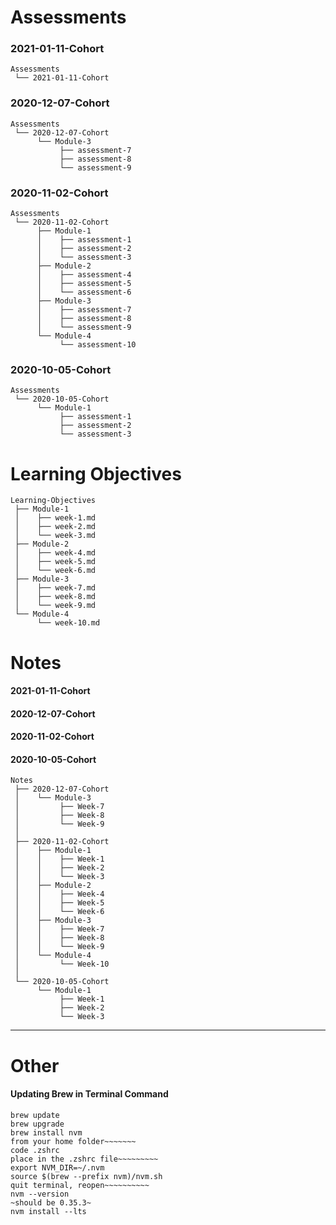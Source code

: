# Assessments

### 2021-01-11-Cohort
```
Assessments
 └── 2021-01-11-Cohort
```

### 2020-12-07-Cohort
```
Assessments  
 └── 2020-12-07-Cohort
      └── Module-3
           ├── assessment-7
           ├── assessment-8
           └── assessment-9
 ```

### 2020-11-02-Cohort
```
Assessments
 └── 2020-11-02-Cohort
      ├── Module-1
      │    ├── assessment-1
      │    ├── assessment-2
      │    └── assessment-3
      ├── Module-2 
      │    ├── assessment-4
      │    ├── assessment-5
      │    └── assessment-6
      ├── Module-3
      │    ├── assessment-7
      │    ├── assessment-8
      │    └── assessment-9
      └── Module-4
           └── assessment-10
 ```

### 2020-10-05-Cohort
```    
Assessments
 └── 2020-10-05-Cohort
      └── Module-1
           ├── assessment-1
           ├── assessment-2
           └── assessment-3
```

# Learning Objectives
```
Learning-Objectives  
 ├── Module-1  
 │    ├── week-1.md
 │    ├── week-2.md
 │    └── week-3.md
 ├── Module-2
 │    ├── week-4.md
 │    ├── week-5.md
 │    └── week-6.md
 ├── Module-3
 │    ├── week-7.md
 │    ├── week-8.md
 │    └── week-9.md
 └── Module-4
      └── week-10.md
```

# Notes

#### 2021-01-11-Cohort

#### 2020-12-07-Cohort

#### 2020-11-02-Cohort

#### 2020-10-05-Cohort
```
Notes  
 ├── 2020-12-07-Cohort
 │    └── Module-3
 │         ├── Week-7
 │         ├── Week-8
 │         └── Week-9
 │         
 ├── 2020-11-02-Cohort
 │    ├── Module-1
 │    │    ├── Week-1
 │    │    ├── Week-2
 │    │    └── Week-3
 │    ├── Module-2 
 │    │    ├── Week-4
 │    │    ├── Week-5
 │    │    └── Week-6
 │    ├── Module-3
 │    │    ├── Week-7
 │    │    ├── Week-8
 │    │    └── Week-9
 │    └── Module-4
 │         └── Week-10
 │         
 └── 2020-10-05-Cohort
      └── Module-1
           ├── Week-1
           ├── Week-2
           └── Week-3
```
---

# Other

#### Updating Brew in Terminal Command
```
brew update  
brew upgrade  
brew install nvm  
from your home folder~~~~~~~  
code .zshrc  
place in the .zshrc file~~~~~~~~~  
export NVM_DIR=~/.nvm  
source $(brew --prefix nvm)/nvm.sh  
quit terminal, reopen~~~~~~~~~~  
nvm --version  
~should be 0.35.3~  
nvm install --lts 
```
